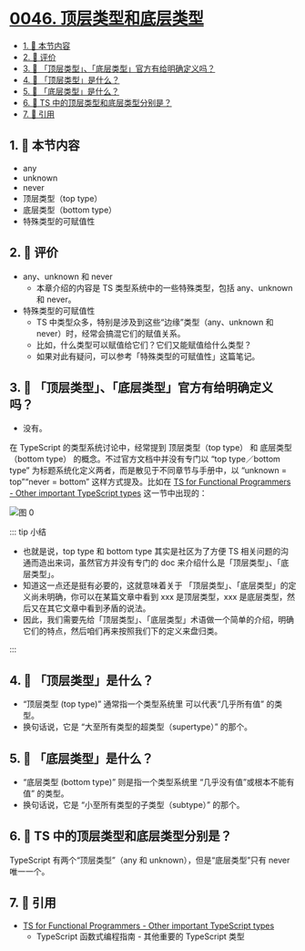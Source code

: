 # [0046. 顶层类型和底层类型](https://github.com/tnotesjs/TNotes.typescript/tree/main/notes/0046.%20%E9%A1%B6%E5%B1%82%E7%B1%BB%E5%9E%8B%E5%92%8C%E5%BA%95%E5%B1%82%E7%B1%BB%E5%9E%8B)

<!-- region:toc -->

- [1. 🎯 本节内容](#1--本节内容)
- [2. 🫧 评价](#2--评价)
- [3. 🤔 「顶层类型」、「底层类型」官方有给明确定义吗？](#3--顶层类型底层类型官方有给明确定义吗)
- [4. 🤔 「顶层类型」是什么？](#4--顶层类型是什么)
- [5. 🤔 「底层类型」是什么？](#5--底层类型是什么)
- [6. 🤔 TS 中的顶层类型和底层类型分别是？](#6--ts-中的顶层类型和底层类型分别是)
- [7. 🔗 引用](#7--引用)

<!-- endregion:toc -->

## 1. 🎯 本节内容

- any
- unknown
- never
- 顶层类型（top type）
- 底层类型（bottom type）
- 特殊类型的可赋值性

## 2. 🫧 评价

- any、unknown 和 never
  - 本章介绍的内容是 TS 类型系统中的一些特殊类型，包括 any、unknown 和 never。
- 特殊类型的可赋值性
  - TS 中类型众多，特别是涉及到这些“边缘”类型（any、unknown 和 never）时，经常会搞混它们的赋值关系。
  - 比如，什么类型可以赋值给它们？它们又能赋值给什么类型？
  - 如果对此有疑问，可以参考「特殊类型的可赋值性」这篇笔记。

## 3. 🤔 「顶层类型」、「底层类型」官方有给明确定义吗？

- 没有。

在 TypeScript 的类型系统讨论中，经常提到 顶层类型（top type） 和 底层类型（bottom type） 的概念。不过官方文档中并没有专门以 “top type／bottom type” 为标题系统化定义两者，而是散见于不同章节与手册中，以 “unknown = top”“never = bottom” 这样方式提及。比如在 [TS for Functional Programmers - Other important TypeScript types][1] 这一节中出现的：

![图 0](https://cdn.jsdelivr.net/gh/tnotesjs/imgs@main/2025-10-19-13-29-14.png)

::: tip 小结

- 也就是说，top type 和 bottom type 其实是社区为了方便 TS 相关问题的沟通而造出来词，虽然官方并没有专门的 doc 来介绍什么是「顶层类型」、「底层类型」。
- 知道这一点还是挺有必要的，这就意味着关于 「顶层类型」、「底层类型」的定义尚未明确，你可以在某篇文章中看到 xxx 是顶层类型，xxx 是底层类型，然后又在其它文章中看到矛盾的说法。
- 因此，我们需要先给「顶层类型」、「底层类型」术语做一个简单的介绍，明确它们的特点，然后咱们再来按照我们下的定义来盘归类。

:::

## 4. 🤔 「顶层类型」是什么？

- “顶层类型 (top type)” 通常指一个类型系统里 可以代表“几乎所有值” 的类型。
- 换句话说，它是 “大至所有类型的超类型（supertype）” 的那个。

## 5. 🤔 「底层类型」是什么？

- “底层类型 (bottom type)” 则是指一个类型系统里 “几乎没有值”或根本不能有值” 的类型。
- 换句话说，它是 “小至所有类型的子类型（subtype）” 的那个。

## 6. 🤔 TS 中的顶层类型和底层类型分别是？

TypeScript 有两个“顶层类型”（any 和 unknown），但是“底层类型”只有 never 唯一一个。

## 7. 🔗 引用

- [TS for Functional Programmers - Other important TypeScript types][1]
  - TypeScript 函数式编程指南 - 其他重要的 TypeScript 类型

[1]: https://www.typescriptlang.org/docs/handbook/typescript-in-5-minutes-func.html#other-important-typescript-types
